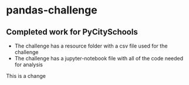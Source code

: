 # pandas-challenge

## Completed work for PyCitySchools

* The challenge has a resource folder with a csv file used for the challenge
* The challenge has a jupyter-notebook file with all of the code needed for analysis

This is a change
